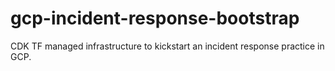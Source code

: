 # gcp-incident-response-bootstrap
CDK TF managed infrastructure to kickstart an incident response practice in GCP.
